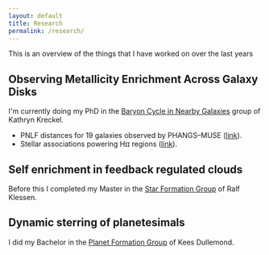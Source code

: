 ```yaml
---
layout: default
title: Research
permalink: /research/
---
```


This is an overview of the things that I have worked on over the last years

## Observing Metallicity Enrichment Across Galaxy Disks

I'm currently doing my PhD in the [Baryon Cycle in Nearby Galaxies](https://wwwstaff.ari.uni-heidelberg.de/kkreckel/) group of Kathryn Kreckel. 
* PNLF distances for 19 galaxies observed by PHANGS–MUSE ([link](/pnlf)).
* Stellar associations powering Hɪɪ regions ([link](/cluster)).

## Self enrichment in feedback regulated clouds

Before this I completed my Master in the [Star Formation Group](http://klessen.org/) of Ralf Klessen.

## Dynamic sterring of planetesimals

I did my Bachelor in the [Planet Formation Group](http://www.ita.uni-heidelberg.de/~dullemond/) of Kees Dullemond. 